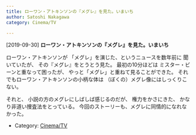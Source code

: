 ```yaml
---
title: ローワン・アトキンソンの『メグレ』を見た。いまいち
author: Satoshi Nakagawa
category: Cinema/TV

---
```


[2019-09-30] **ローワン・アトキンソンの『メグレ』を見た。いまいち** 

 ローワン・アトキンソンが
「メグレ」を演じた、というニュースを数年前に
聞いていたが、
その『メグレ』をとうとう見た。
最初の10分ほどは
ミスター・ビーンと重なって困ったが、
やっと「メグレ」と重ねて見ることができた。
それでもローワン・アトキンソンの小柄な体は
（ぼくの）メグレ像にはしっくりこない。

 それと、
小説の方のメグレにしばしば感じるのだが、
権力をかさにきた、
かなり非道い捜査法をとっている。
今回のストーリーも、メグレに同情的になれなかった。

- Category: [Cinema/TV](https://merapano.github.io/categories.html#Cinema/TV)

